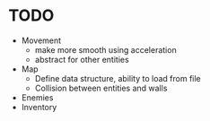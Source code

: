 # TODO
* Movement
  * make more smooth using acceleration
  * abstract for other entities
* Map
  * Define data structure, ability to load from file
  * Collision between entities and walls
* Enemies
* Inventory
